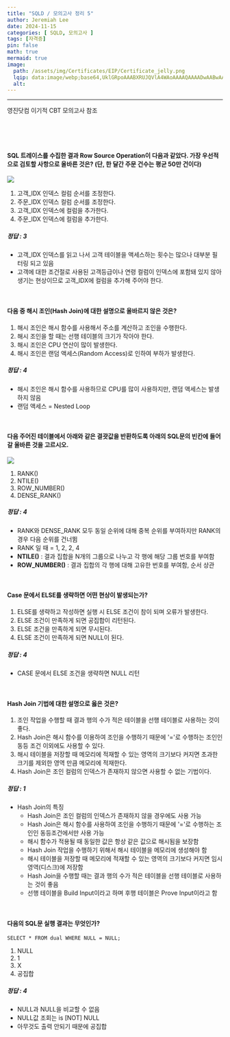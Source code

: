 ```yaml
---
title: "SQLD / 모의고사 정리 5"
author: Jeremiah Lee
date: 2024-11-15
categories: [ SQLD, 모의고사 ]
tags: [자격증]
pin: false
math: true
mermaid: true
image: 
  path: /assets/img/Certificates/EIP/Certificate_jelly.png
  lqip: data:image/webp;base64,UklGRpoAAABXRUJQVlA4WAoAAAAQAAAADwAABwAAQUxQSDIAAAARL0AmbZurmr57yyIiqE8oiG0bejIYEQTgqiDA9vqnsUSI6H+oAERp2HZ65qP/VIAWAFZQOCBCAAAA8AEAnQEqEAAIAAVAfCWkAALp8sF8rgRgAP7o9FDvMCkMde9PK7euH5M1m6VWoDXf2FkP3BqV0ZYbO6NA/VFIAAAA
  alt: 
---
```

***

영진닷컴 이기적 CBT 모의고사 참조

<br>
<br>
<br>

#### SQL 트레이스를 수집한 결과 Row Source Operation이 다음과 같았다. 가장 우선적으로 검토할 사항으로 올바른 것은? (단, 한 달간 주문 건수는 평균 50만 건이다)

![](/assets/img/Certificates/SQLD/SQLD_MOCKTEST_5.png)

1. 고객_IDX 인덱스 컬럼 순서를 조정한다.
2. 주문_IDX 인덱스 컬럼 순서를 조정한다.
3. 고객_IDX 인덱스에 컬럼을 추가한다.
4. 주문_IDX 인덱스에 컬럼을 추가한다.

##### 정답 : 3
  - 고객_IDX 인덱스를 읽고 나서 고객 테이블을 액세스하는 횟수는 많으나 대부분 필터링 되고 있음
  - 고객에 대한 조건절로 사용된 고객등급이나 연령 컬럼이 인덱스에 포함돼 있지 않아 생기는 현상이므로 고객_IDX에 컬럼을 추가해 주어야 한다.

<br>

#### 다음 중 해시 조인(Hash Join)에 대한 설명으로 올바르지 않은 것은?

1. 해시 조인은 해시 함수를 사용해서 주소를 계산하고 조인을 수행한다.
2. 해시 조인을 할 때는 선행 테이블의 크기가 작아야 한다.
3. 해시 조인은 CPU 연산이 많이 발생한다.
4. 해시 조인은 랜덤 액세스(Random Access)로 인하여 부하가 발생한다.

##### 정답 : 4
  - 해시 조인은 해시 함수를 사용하므로 CPU를 많이 사용하지만, 랜덤 액세스는 발생하지 않음
  - 랜덤 액세스 = Nested Loop

<br>

#### 다음 주어진 테이블에서 아래와 같은 결괏값을 반환하도록 아래의 SQL문의 빈칸에 들어갈 올바른 것을 고르시오.

![](/assets/img/Certificates/SQLD/SQLD_MOCKTEST_6.png)

1. RANK()
2. NTILE()
3. ROW_NUMBER()
4. DENSE_RANK()

##### 정답 : 4
  - RANK와 DENSE_RANK 모두 동일 순위에 대해 중복 순위를 부여하지만 RANK의 경우 다음 순위를 건너뜀
  - RANK 일 때 = 1, 2, 2, 4
  - **NTILE()** : 결과 집합을 N개의 그룹으로 나누고 각 행에 해당 그룹 번호를 부여함
  - **ROW_NUMBER()** : 결과 집합의 각 행에 대해 고유한 번호를 부여함, 순서 상관

<br>

#### Case 문에서 ELSE를 생략하면 어떤 현상이 발생되는가?

1. ELSE를 생략하고 작성하면 실행 시 ELSE 조건이 참이 되며 오류가 발생한다.
2. ELSE 조건이 만족하게 되면 공집합이 리턴된다.
3. ELSE 조건을 만족하게 되면 무시된다.
4. ELSE 조건이 만족하게 되면 NULL이 된다.

##### 정답 : 4
- CASE 문에서 ELSE 조건을 생략하면 NULL 리턴

<br>

#### Hash Join 기법에 대한 설명으로 옳은 것은?

1. 조인 작업을 수행할 때 결과 행의 수가 적은 테이블을 선행 테이블로 사용하는 것이 좋다.
2. Hash Join은 해시 함수를 이용하여 조인을 수행하기 때문에 '='로 수행하는 조인인 동등 조건 이외에도 사용할 수 있다.
3. 해시 테이블을 저장할 때 메모리에 적재할 수 있는 영역의 크기보다 커지면 초과한 크기를 제외한 영역 만큼 메모리에 적재한다.
4. Hash Join은 조인 컬럼의 인덱스가 존재하지 않으면 사용할 수 없는 기법이다.

##### 정답 : 1
  - Hash Join의 특징
    - Hash Join은 조인 컬럼의 인덱스가 존재하지 않을 경우에도 사용 가능
    - Hash Join은 해시 함수를 사용하여 조인을 수행하기 때문에 '='로 수행하는 조인인 동등조건에서만 사용 가능
    - 해시 함수가 적용될 때 동일한 값은 항상 같은 값으로 해시됨을 보장함
    - Hash Join 작업을 수행하기 위해서 해시 테이블을 메모리에 생성해야 함
    - 해시 테이블을 저장할 때 메모리에 적재할 수 있는 영역의 크기보다 커지면 임시 영역(디스크)에 저장함
    - Hash Join을 수행할 때는 결과 행의 수가 적은 테이블을 선행 테이블로 사용하는 것이 좋음
    - 선행 테이블을 Build Input이라고 하며 후행 테이블은 Prove Input이라고 함

<br>

#### 다음의 SQL문 실행 결과는 무엇인가?

```
SELECT * FROM dual WHERE NULL = NULL;
```

1. NULL
2. 1
3. X
4. 공집합

##### 정답 : 4
  - NULL과 NULL을 비교할 수 없음
  - NULL값 조회는 is [NOT] NULL
  - 아무것도 출력 안되기 때문에 공집합
